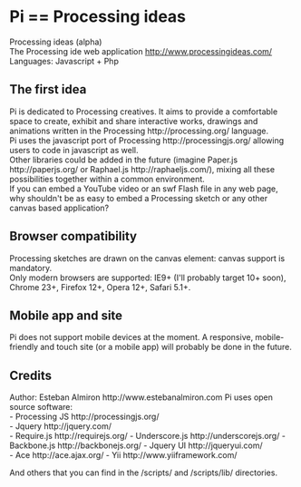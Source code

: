 Pi == Processing ideas
==============================
Processing ideas (alpha)<br>
The Processing ide web application http://www.processingideas.com/<br>
Languages: Javascript + Php<br>

<h2>The first idea</h2>
Pi is dedicated to Processing creatives. It aims to provide a comfortable space to create, exhibit and share interactive works, drawings and animations written in the Processing http://processing.org/ language.<br>
Pi uses the javascript port of Processing http://processingjs.org/ allowing users to code in javascript as well.<br>
Other libraries could be added in the future (imagine Paper.js http://paperjs.org/ or Raphael.js http://raphaeljs.com/), mixing all these possibilities together within a common environment.<br>
If you can embed a YouTube video or an swf Flash file in any web page, why shouldn't be as easy to embed a Processing sketch or any other canvas based application?

<h2>Browser compatibility</h2>
Processing sketches are drawn on the canvas element: canvas support is mandatory.<br>
Only modern browsers are supported: IE9+ (I'll probably target 10+ soon), Chrome 23+, Firefox 12+, Opera 12+, Safari 5.1+.

<h2>Mobile app and site</h2>
Pi does not support mobile devices at the moment. A responsive, mobile-friendly and touch site (or a mobile app) will probably be done in the future.


<h2>Credits</h2>
Author: Esteban Almiron http://www.estebanalmiron.com
Pi uses open source software:<br>
- Processing JS http://processingjs.org/<br>
- Jquery http://jquery.com/<br>
- Require.js http://requirejs.org/
- Underscore.js http://underscorejs.org/
- Backbone.js http://backbonejs.org/
- Jquery UI http://jqueryui.com/<br>
- Ace http://ace.ajax.org/
- Yii http://www.yiiframework.com/

And others that you can find in the /scripts/ and /scripts/lib/ directories.


